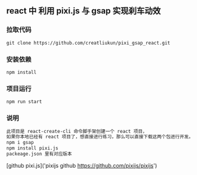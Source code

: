## react 中 利用 pixi.js 与 gsap 实现刹车动效

### 拉取代码

```
git clone https://github.com/creatliukun/pixi_gsap_react.git
```

### 安装依赖

```
npm install
```

### 项目运行

```
npm run start
```

### 说明

```md
此项目是 react-create-cli 命令脚手架创建一个 react 项目，
如果你本地已经有 react 项目了，想直接进行练习，那么可以直接下载这两个包进行开发。
npm i gsap
npm install pixi.js
packeage.json 里有对应版本
```

[github pixi.js]('pixijs github
https://github.com/pixijs/pixijs')
